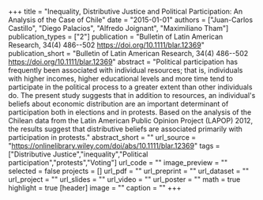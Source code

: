 +++
title = "Inequality, Distributive Justice and Political Participation: An Analysis of the Case of Chile"
date = "2015-01-01"
authors = ["Juan-Carlos Castillo", "Diego Palacios", "Alfredo Joignant", "Maximiliano Tham"]
publication_types = ["2"]
publication = "Bulletin of Latin American Research, 34(4) 486--502  https://doi.org/10.1111/blar.12369"
publication_short = "Bulletin of Latin American Research, 34(4) 486--502  https://doi.org/10.1111/blar.12369"
abstract = "Political participation has frequently been associated with individual resources; that is, individuals with higher incomes, higher educational levels and more time tend to participate in the political process to a greater extent than other individuals do. The present study suggests that in addition to resources, an individual's beliefs about economic distribution are an important determinant of participation both in elections and in protests. Based on the analysis of the Chilean data from the Latin American Public Opinion Project (LAPOP) 2012, the results suggest that distributive beliefs are associated primarily with participation in protests."
abstract_short = ""
url_source = "https://onlinelibrary.wiley.com/doi/abs/10.1111/blar.12369"
tags = ["Distributive Justice","inequality","Political participation","protests","Voting"]
url_code = ""
image_preview = ""
selected = false
projects = []
url_pdf = ""
url_preprint = ""
url_dataset = ""
url_project = ""
url_slides = ""
url_video = ""
url_poster = ""
math = true
highlight = true
[header]
image = ""
caption = ""
+++
